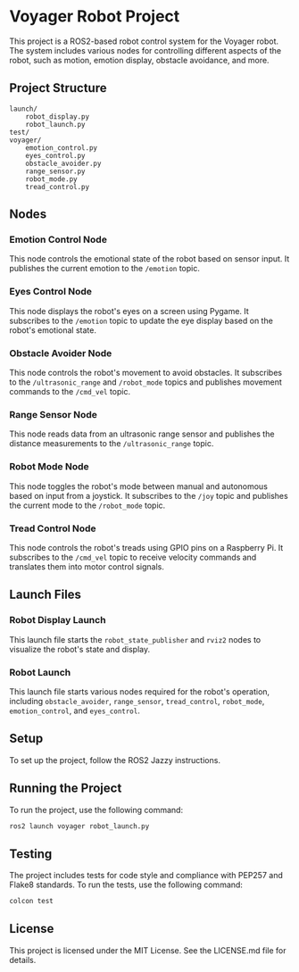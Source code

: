 # Voyager Robot Project

This project is a ROS2-based robot control system for the Voyager robot. The system includes various nodes for controlling different aspects of the robot, such as motion, emotion display, obstacle avoidance, and more.

## Project Structure

```
launch/
    robot_display.py
    robot_launch.py
test/
voyager/
    emotion_control.py
    eyes_control.py
    obstacle_avoider.py
    range_sensor.py
    robot_mode.py
    tread_control.py
```

## Nodes

### Emotion Control Node

This node controls the emotional state of the robot based on sensor input. It publishes the current emotion to the `/emotion` topic.

### Eyes Control Node

This node displays the robot's eyes on a screen using Pygame. It subscribes to the `/emotion` topic to update the eye display based on the robot's emotional state.

### Obstacle Avoider Node

This node controls the robot's movement to avoid obstacles. It subscribes to the `/ultrasonic_range` and `/robot_mode` topics and publishes movement commands to the `/cmd_vel` topic.

### Range Sensor Node

This node reads data from an ultrasonic range sensor and publishes the distance measurements to the `/ultrasonic_range` topic.

### Robot Mode Node

This node toggles the robot's mode between manual and autonomous based on input from a joystick. It subscribes to the `/joy` topic and publishes the current mode to the `/robot_mode` topic.

### Tread Control Node

This node controls the robot's treads using GPIO pins on a Raspberry Pi. It subscribes to the `/cmd_vel` topic to receive velocity commands and translates them into motor control signals.

## Launch Files

### Robot Display Launch

This launch file starts the `robot_state_publisher` and `rviz2` nodes to visualize the robot's state and display.

### Robot Launch

This launch file starts various nodes required for the robot's operation, including `obstacle_avoider`, `range_sensor`, `tread_control`, `robot_mode`, `emotion_control`, and `eyes_control`.

## Setup

To set up the project, follow the ROS2 Jazzy instructions.


## Running the Project

To run the project, use the following command:

```sh
ros2 launch voyager robot_launch.py
```

## Testing

The project includes tests for code style and compliance with PEP257 and Flake8 standards. To run the tests, use the following command:

```sh
colcon test
```

## License

This project is licensed under the MIT License. See the LICENSE.md file for details.
